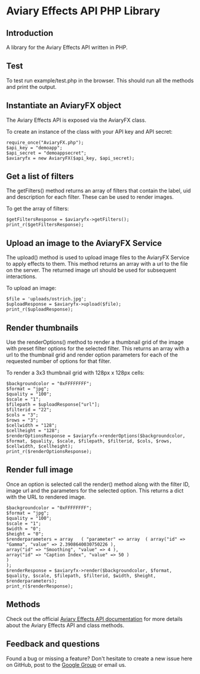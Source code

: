 # Aviary Effects API PHP Library

## Introduction

A library for the Aviary Effects API written in PHP.

## Test

To test run example/test.php in the browser. This should run all the methods and print the output.

## Instantiate an AviaryFX object

The Aviary Effects API is exposed via the AviaryFX class.

To create an instance of the class with your API key and API secret:

<pre><code>require_once("AviaryFX.php");
$api_key = "demoapp";
$api_secret = "demoappsecret";
$aviaryfx = new AviaryFX($api_key, $api_secret);
</code></pre>

## Get a list of filters

The getFilters() method returns an array of filters that contain the label, uid and description for each filter. These can be used to render images.

To get the array of filters:

<pre><code>$getFiltersResponse = $aviaryfx->getFilters();
print_r($getFiltersResponse);
</pre></code>

## Upload an image to the AviaryFX Service

The upload() method is used to upload image files to the AviaryFX Service to apply effects to them. This method returns an array with a url to the file on the server. The returned image url should be used for subsequent interactions.

To upload an image:

<pre><code>$file = 'uploads/ostrich.jpg';
$uploadResponse = $aviaryfx->upload($file);
print_r($uploadResponse);
</code></pre>

## Render thumbnails

Use the renderOptions() method to render a thumbnail grid of the image with preset filter options for the selected filter. This returns an array with a url to the thumbnail grid and render option parameters for each of the requested number of options for that filter.

To render a 3x3 thumbnail grid with 128px x 128px cells:

<pre><code>$backgroundcolor = "0xFFFFFFFF";
$format = "jpg";
$quality = "100";
$scale = "1";
$filepath = $uploadResponse["url"];
$filterid = "22";
$cols = "3";
$rows = "3";
$cellwidth = "128";
$cellheight = "128";
$renderOptionsResponse = $aviaryfx->renderOptions($backgroundcolor, $format, $quality, $scale, $filepath, $filterid, $cols, $rows, $cellwidth, $cellheight);
print_r($renderOptionsResponse);
</code></pre>

## Render full image

Once an option is selected call the render() method along with the filter ID, image url and the parameters for the selected option. This returns a dict with the URL to rendered image.

<pre><code>$backgroundcolor = "0xFFFFFFFF";
$format = "jpg";
$quality = "100";
$scale = "1";
$width = "0";
$height = "0";
$renderparameters = array	( "parameter" => array	( array("id" => "Gamma", "value" => 2.3908640030750226 ),
array("id" => "Smoothing", "value" => 4 ),
array("id" => "Caption Index", "value" => 50 ) 
)
);
$renderResponse = $aviaryfx->render($backgroundcolor, $format, $quality, $scale, $filepath, $filterid, $width, $height, $renderparameters);
print_r($renderResponse);
</code></pre>

## Methods

Check out the official [Aviary Effects API documentation](http://developers.viary.com/effects-api) for more details about the Aviary Effects API and class methods.

## Feedback and questions

Found a bug or missing a feature? Don't hesitate to create a new issue here on GitHub, post to the [Google Group](http://groups.google.com/group/aviaryapi) or email us.
